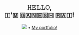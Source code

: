 <h2 align="center"> 𝙷𝙴𝙻𝙻𝙾, <br> 🇮​​​​​'🇲​​​​​ 🇬​​​​​🇦​​​​​🇳​​​​​🇪​​​​​🇸​​​​​🇭​​​​​ 🇷​​​​​🇦​​​​​🇮​​​​​! </h2>

<p align="center">
    <img src="https://komarev.com/ghpvc/?username=gaxrai"> •
    <a href="http://ganeshrai.com/" target="_blank">My portfolio!</a>
</p>
